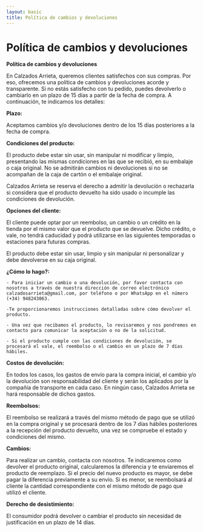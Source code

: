 ```yaml
---
layout: basic
title: Política de cambios y devoluciones
---
```

# Política de cambios y devoluciones

**Política de cambios y devoluciones**

En Calzados Arrieta, queremos  clientes satisfechos con sus compras. Por eso, ofrecemos una política de cambios y devoluciones acorde y transparente. Si no estás satisfecho con tu pedido, puedes devolverlo o cambiarlo en un plazo de 15 días a partir de la fecha de compra. A continuación, te indicamos los detalles:

**Plazo:**

Aceptamos cambios y/o devoluciones dentro de los 15 días posteriores a la fecha de compra.

**Condiciones del producto:**
      
El producto debe estar sin usar, sin manipular ni modificar y limpio, presentando las mismas condiciones en las que se recibió, en su embalaje o caja original. No se admitirán cambios ni devoluciones si no se acompañan de la caja de cartón o el embalaje original.

Calzados Arrieta se reserva el derecho a admitir la devolución o rechazarla si considera que el producto devuelto ha sido usado o incumple las condiciones de devolución.

**Opciones del cliente:**

El cliente puede optar por un reembolso, un cambio o un crédito en la tienda por el mismo valor que el producto que se devuelve. Dicho crédito, o vale, no tendrá caducidad y podrá utilizarse en las siguientes temporadas o estaciones para futuras compras.
      
El producto debe estar sin usar, limpio y sin manipular ni personalizar y debe devolverse en su caja original. 
   
**¿Cómo lo hago?:**

    - Para iniciar un cambio o una devolución, por favor contacta con nosotros a través de nuestra dirección de correo electrónico calzadosarrieta@gmail.com, por teléfono o por WhatsApp en el número (+34) 948243063.

    -Te proporcionaremos instrucciones detalladas sobre cómo devolver el producto.

    - Una vez que recibamos el producto, lo revisaremos y nos pondremos en contacto para comunicar la aceptación o no de la solicitud.

    - Si el producto cumple con las condiciones de devolución, se procesará el vale, el reembolso o el cambio en un plazo de 7 días hábiles.
      
**Costos de devolución:**

En todos los casos, los gastos de envío para la compra inicial, el cambio y/o la devolución son responsabilidad del cliente y serán los aplicados por la compañía de transporte en cada caso. En ningún caso, Calzados Arrieta se hará responsable de dichos gastos.

**Reembolsos:**

El reembolso se realizará a través del mismo método de pago que se utilizó en la compra original y se procesará dentro de los 7 días hábiles posteriores a la recepción del producto devuelto, una vez se compruebe el estado y condiciones del mismo.

**Cambios:**

Para realizar un cambio, contacta con nosotros. Te indicaremos como devolver el producto original, calcularemos la diferencia y te enviaremos el producto de reemplazo. Si el precio del nuevo producto es mayor, se debe pagar la diferencia previamente a su envío. Si es menor, se reembolsará al cliente la cantidad correspondiente con el mismo método de pago que utilizó el cliente.

**Derecho de desistimiento:**

El consumidor podrá devolver o cambiar el producto sin necesidad de justificación en un plazo de 14 días.
